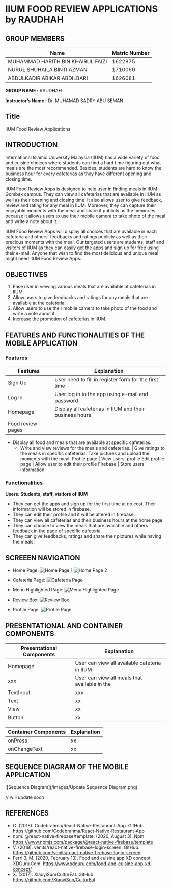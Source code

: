 # IIUM FOOD REVIEW APPLICATIONS by RAUDHAH

## GROUP MEMBERS  

**Name** | **Matric Number**
----------------------------------- | -------------
MUHAMMAD HARITH BIN KHAIRUL FAIZI | 1622875
NURUL SHUHAILA BINTI AZMAN | 1710060
ABDULKADIR ABIKAR ABDILBARI | 1626081

**GROUP NAME :** RAUDHAH

**Instructor’s Name :** Dr. MUHAMAD SADRY ABU SEMAN


## Title 
IIUM Food Review Applications


## INTRODUCTION

International Islamic University Malaysia (IIUM) has a wide variety of food and cuisine choices where students can find a hard time figuring out what meals are the most recommended. Besides, students are hard to know the business hour for every cafeterias as they have different opening and closing time.

IIUM Food Review Apps is designed to help user in finding meals in IIUM Gombak campus. They can view all cafeterias that are available in IIUM as well as their opening and closing time. It also allows user to give feedback, review and rating for any meal in IIUM. Moreover, they can capture their enjoyable moments with the meal and share it publicly as the memories because it allows users to use their mobile camera to take photo of the meal and write a note about it.

IIUM Food Review Apps will display all choices that are available in each cafeteria and others' feedbacks and ratings publicly as well as their precious moments with the meal. Our targeted users are students, staff and visitors of IIUM as they can easily get the apps and sign up for free using their e-mail. Anyone that wish to find the most delicious and unique meal might need IIUM Food Review Apps.


## OBJECTIVES
1. Ease user in viewing various meals that are available at cafeterias in IIUM.
1. Allow users to give feedbacks and ratings for any meals that are available at the cafeteria.
1. Allow users to use their mobile camera to take photo of the food and write a note about it.
1. Increase the promotion of cafeterias in IIUM.


## FEATURES AND FUNCTIONALITIES OF THE MOBILE APPLICATION

### Features

Features | Explanation
------------ | ----------------------------
Sign Up | User need to fill in register form for the first time
Log In | User log in to the app using e-mail and password
Homepage | Display all cafeterias in IIUM and their business hours
Food review pages |
* Display all food and meals that are available at specific cafeterias.
  * Write and view reviews for the meals and cafeterias.
 | Give ratings to the meals in specific cafeterias.
Take pictures and upload the moments with the meal.
Profile page | View users' profile
Edit profile page | Allow user to edit their profile
Firebase | Store users' information

### Functionalities
**Users: Students, staff, visitors of IIUM**
* They can get the apps and sign up for the first time at no cost. Their information will be stored in firebase.
* They can edit their profile and it will be altered in firebase.
* They can view all cafeterias and their business hours at the home page.
* They can choose to view the meals that are available and others feedback in the page of specific cafeteria.
* They can give feedbacks, ratings and share their pictures while having the meals.


## SCREEEN NAVIGATION

* Home Page:
![Home Page 1](/images/HomePage.jpg)
![Home Page 2](/images/HomePage2.jpg)

* Cafeteria Page:
![Cafeteria Page](/images/CafeteriaPage.jpg)

* Menu Highlighted Page:
![Menu Highlighted Page](MenuHighlights.jpg)

* Review Box:
![Review Box](Review.jpg)

* Profile Page:
![Profile Page](ProfilePage.jpg)


## PRESENTATIONAL AND CONTAINER COMPONENTS

Presentational Components | Explanation
------------- | ---------------------------------------
Homepage | User can view all available cafeteria in IIUM
xxx | User can view all meals that available in the 
TextInput | xxx
Text | xx
View | xx
Button | xx


Container Components | Explanation
------------- | ---------------------------------------
onPress |xx
onChangeText | xx


## SEQUENCE DIAGRAM OF THE MOBILE APPLICATION

![Sequence Diagram](/images/Update Sequence Diagram.png)

// will update soon


## REFERENCES

* C. (2018). Codebrahma/React-Native-Restaurant-App. GitHub. https://github.com/Codebrahma/React-Native-Restaurant-App
* npm: @react-native-firebase/template. (2020, August 3). Npm. https://www.npmjs.com/package/@react-native-firebase/template
* V. (2019). venits/react-native-firebase-login-screen. GitHub. https://github.com/venits/react-native-firebase-login-screen
* Ferri 3, M. (2020, February 13). Food and cuisine app XD concept. XDGuru.Com. https://www.xdguru.com/food-and-cuisine-app-xd-concept/
* X. (2017). XiaoyiSun/CulturEat. GitHub. https://github.com/XiaoyiSun/CulturEat
